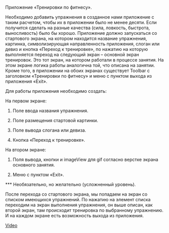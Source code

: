 Приложение «Тренировки по фитнесу».

Необходимо добавить упражнения в созданное нами приложение с таким расчетом, чтобы их в приложении было не менее десяти. Если получится сделать на разные качества (сила, ловкость, быстрота, выносливость) было бы хорошо. Приложение должно запускаться со стартового экрана, на котором находится название упражнения, картинка, символизирующая направленность приложения, слоган или девиз и кнопка «Переход к тренировке», по нажатию на которую выполняется переход на следующий экран – основной экран тренировок. Это тот экран, на котором работали в процессе занятия. На этом экране логика работы аналогична той, что описана на занятии. Кроме того, в приложении на обоих экранах существует Toolbar с заголовком «Тренировки по фитнесу» и меню с пунктом выхода из приложения «Exit».

Для работы приложения необходимо создать:

На первом экране:

1. Поле ввода названия упражнения.

2. Поле размещения стартовой картинки.

3. Поле вывода слогана или девиза.

4. Кнопка «Переход к тренировке».

На втором экране:

1. Поля вывода, кнопки и imageView для gif согласно верстке экрана основного занятия.

5. Меню с пунктом «Exit».


*** Необязательно, но желательно (усложненный уровень).

После перехода со стартового экрана, мы попадаем на экран со списком имеющихся упражнений. По нажатию на элемент списка переходим на экран выполнения упражнения, он выше описан, как второй экран, там происходит тренировка по выбранному упражнению. И на каждом экране есть возможность выхода из приложения.

[Video](https://rutube.ru/video/private/f312e224260e98d768109ecef68d62a1/?p=H-p5bn3ixokbiDVPfbOhLQ)
